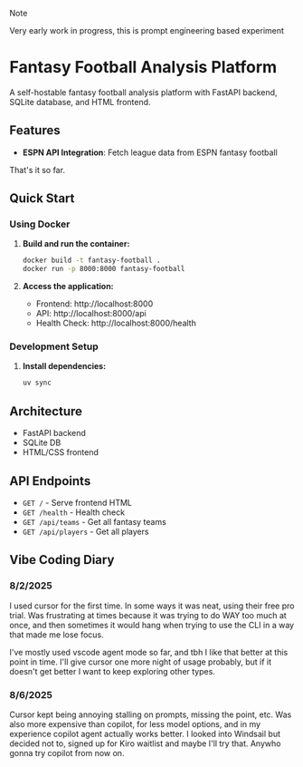 > [!NOTE]  
> Very early work in progress, this is prompt engineering based experiment


# Fantasy Football Analysis Platform

A self-hostable fantasy football analysis platform with FastAPI backend, SQLite database, and HTML frontend.

## Features

- **ESPN API Integration**: Fetch league data from ESPN fantasy football

That's it so far.
## Quick Start

### Using Docker

1. **Build and run the container:**
   ```bash
   docker build -t fantasy-football .
   docker run -p 8000:8000 fantasy-football
   ```

2. **Access the application:**
   - Frontend: http://localhost:8000
   - API: http://localhost:8000/api
   - Health Check: http://localhost:8000/health

### Development Setup

1. **Install dependencies:**
   ```bash
   uv sync
   ```

## Architecture

- FastAPI backend
- SQLite DB
- HTML/CSS frontend

## API Endpoints

- `GET /` - Serve frontend HTML
- `GET /health` - Health check
- `GET /api/teams` - Get all fantasy teams
- `GET /api/players` - Get all players

## Vibe Coding Diary
### 8/2/2025
I used cursor for the first time. In some ways it was neat, using their free pro trial. Was frustrating at times because it was trying to do WAY too much at once, and then sometimes it would hang when trying to use the CLI in a way that made me lose focus.

I've mostly used vscode agent mode so far, and tbh I like that better at this point in time. I'll give cursor one more night of usage probably, but if it doesn't get better I want to keep exploring other types.
 
### 8/6/2025

Cursor kept being annoying stalling on prompts, missing the point, etc. Was also more expensive than copilot, for less model options, and in my experience copilot agent actually works better. I looked into Windsail but decided not to, signed up for Kiro waitlist and maybe I'll try that. Anywho gonna try copilot from now on.

